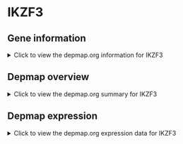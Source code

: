 <h1>IKZF3</h1>

<h2>Gene information</h2>
<details>
  <summary>Click to view the depmap.org information for IKZF3</summary>
  <iframe src="https://depmap.org/portal/gene/IKZF3?tab=about" style="border:none;width:100%;height:800px"></iframe>
</details>

<h2>Depmap overview</h2>
<details>
  <summary>Click to view the depmap.org summary for IKZF3</summary>
  <iframe src="https://depmap.org/portal/gene/IKZF3?tab=overview" style="border:none;width:100%;height:800px"></iframe>
</details>

<h2>Depmap expression</h2>
<details>
  <summary>Click to view the depmap.org expression data for IKZF3</summary>
  <iframe src="https://depmap.org/portal/gene/IKZF3?tab=characterization" style="border:none;width:100%;height:800px"></iframe>
</details>


<!--
<h2>Reactome Pathway diagram</h2>
PNAME
-->


